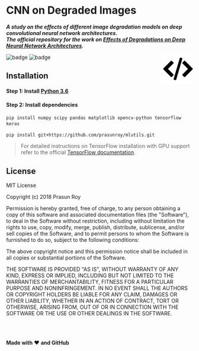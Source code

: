# CNN on Degraded Images
***A study on the effects of different image degradation models on deep convolutional neural network architectures.*** <br />
***The official repository for the work on [Effects of Degradations on Deep Neural Network Architectures](https://arxiv.org/abs/1807.10108).***

<img align='right' height='80' src='https://github.com/prasunroy/hello-world/blob/master/assets/logo.png' />

![badge](https://github.com/prasunroy/cnn-on-degraded-images/blob/master/assets/badge_1.svg)
![badge](https://github.com/prasunroy/cnn-on-degraded-images/blob/master/assets/badge_2.svg)

## Installation
#### Step 1: Install [Python 3.6](https://www.python.org/downloads)
#### Step 2: Install dependencies
```
pip install numpy scipy pandas matplotlib opencv-python tensorflow keras
```
```
pip install git+https://github.com/prasunroy/mlutils.git
```
>For detailed instructions on TensorFlow installation with GPU support refer to the official [TensorFlow documentation](https://www.tensorflow.org/install).

## License
MIT License

Copyright (c) 2018 Prasun Roy

Permission is hereby granted, free of charge, to any person obtaining a copy of this software and associated documentation files (the "Software"), to deal in the Software without restriction, including without limitation the rights to use, copy, modify, merge, publish, distribute, sublicense, and/or sell copies of the Software, and to permit persons to whom the Software is furnished to do so, subject to the following conditions:

The above copyright notice and this permission notice shall be included in all copies or substantial portions of the Software.

THE SOFTWARE IS PROVIDED "AS IS", WITHOUT WARRANTY OF ANY KIND, EXPRESS OR IMPLIED, INCLUDING BUT NOT LIMITED TO THE WARRANTIES OF MERCHANTABILITY, FITNESS FOR A PARTICULAR PURPOSE AND NONINFRINGEMENT. IN NO EVENT SHALL THE AUTHORS OR COPYRIGHT HOLDERS BE LIABLE FOR ANY CLAIM, DAMAGES OR OTHER LIABILITY, WHETHER IN AN ACTION OF CONTRACT, TORT OR OTHERWISE, ARISING FROM, OUT OF OR IN CONNECTION WITH THE SOFTWARE OR THE USE OR OTHER DEALINGS IN THE SOFTWARE.

<br />
<br />

**Made with** :heart: **and GitHub**
